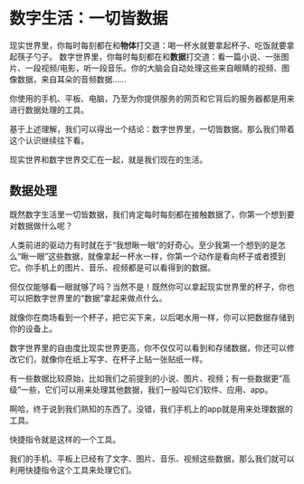 # 数字生活：一切皆数据

现实世界里，你每时每刻都在和**物体**打交道：喝一杯水就要拿起杯子、吃饭就要拿起筷子勺子。
数字世界里，你每时每刻都在和**数据**打交道：看一篇小说、一张图片、一段视频/电影，听一段音乐。你的大脑会自动处理这些来自眼睛的视频、图像数据，来自耳朵的音频数据……

你使用的手机、平板、电脑，乃至为你提供服务的网页和它背后的服务器都是用来进行数据处理的工具。

基于上述理解，我们可以得出一个结论：数字世界里，一切皆数据。那么我们带着这个认识继续往下看。

现实世界和数字世界交汇在一起，就是我们现在的生活。

## 数据处理

既然数字生活里一切皆数据，我们肯定每时每刻都在接触数据了，你第一个想到要对数据做什么呢？

人类前进的驱动力有时就在于“我想瞅一眼”的好奇心。至少我第一个想到的是怎么“瞅一眼”这些数据，就像拿起一杯水一样，你第一个动作是看向杯子或者摸到它。你手机上的图片、音乐、视频都是可以看得到的数据。

但仅仅能够看一眼就够了吗？当然不是！既然你可以拿起现实世界里的杯子，你也可以把数字世界里的“数据”拿起来做点什么。

就像你在商场看到一个杯子，把它买下来，以后喝水用一样，你可以把数据存储到你的设备上。

数字世界里的自由度比现实世界更高，你不仅仅可以看到和存储数据，你还可以修改它们，就像你在纸上写字、在杯子上贴一张贴纸一样。

有一些数据比较原始，比如我们之前提到的小说、图片、视频；有一些数据更”高级”一些，它们可以用来处理其他数据，我们一般叫它们软件、应用、app。

啊哈，终于说到我们熟知的东西了。没错，我们手机上的app就是用来处理数据的工具。

快捷指令就是这样的一个工具。

我们的手机、平板上已经有了文字、图片、音乐、视频这些数据，那么我们就可以利用快捷指令这个工具来处理它们。